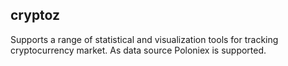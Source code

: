 ## cryptoz

Supports a range of statistical and visualization tools for tracking cryptocurrency market. As data source Poloniex is supported.
